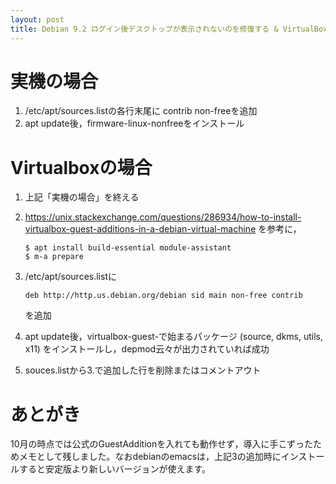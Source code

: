 ```yaml
---
layout: post
title: Debian 9.2 ログイン後デスクトップが表示されないのを修復する & VirtualBoxでGuestAdditionをインストール
---
```


# 実機の場合

1.  /etc/apt/sources.listの各行末尾に contrib non-freeを追加
2.  apt update後，firmware-linux-nonfreeをインストール


# Virtualboxの場合

1.  上記「実機の場合」を終える

2.  <https://unix.stackexchange.com/questions/286934/how-to-install-virtualbox-guest-additions-in-a-debian-virtual-machine> を参考に，
    
        $ apt install build-essential module-assistant
        $ m-a prepare

3.  /etc/apt/sources.listに
    
        deb http://http.us.debian.org/debian sid main non-free contrib 
    
    を追加

4.  apt update後，virtualbox-guest-で始まるパッケージ (source, dkms, utils, x11) をインストールし，depmod云々が出力されていれば成功

5.  souces.listから3.で追加した行を削除またはコメントアウト


# あとがき

10月の時点では公式のGuestAdditionを入れても動作せず，導入に手こずったためメモとして残しました。なおdebianのemacsは，上記3の追加時にインストールすると安定版より新しいバージョンが使えます。

